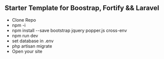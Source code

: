 ## Starter Template for Boostrap, Fortify && Laravel

- Clone Repo
- npm -i
- npm install --save bootstrap jquery popper.js cross-env 
- npm run dev
- set database in .env
- php artisan migrate
- Open your site

